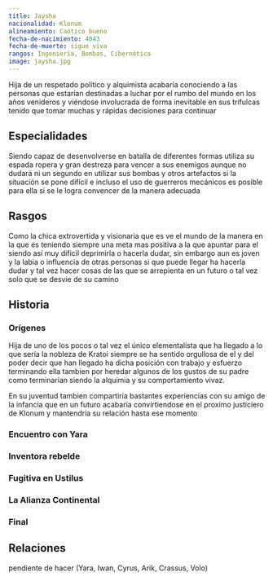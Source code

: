 ```yaml
---
title: Jaysha
nacionalidad: Klonum
alineamiento: Caótico bueno
fecha-de-nacimiento: 4043
fecha-de-muerte: sigue viva
rangos: Ingeniería, Bombas, Cibernética
image: jaysha.jpg
---
```


Hija de un respetado político y alquimista acabaría conociendo a las personas que estarían destinadas a luchar por el rumbo del mundo en los años venideros y viéndose involucrada de forma inevitable en sus trifulcas tenido que tomar muchas y rápidas decisiones para continuar

## Especialidades

Siendo capaz de desenvolverse en batalla de diferentes formas utiliza su espada ropera y gran destreza para vencer a sus enemigos aunque no dudará ni un segundo en utilizar sus bombas y otros artefactos si la situación se pone difícil e incluso el uso de guerreros mecánicos es posible para ella si se le logra convencer de la manera adecuada

## Rasgos

Como la chica extrovertida y visionaria que es ve el mundo de la manera en la que es teniendo siempre una meta mas positiva a la que apuntar para el siendo así muy dificil deprimirla o hacerla dudar, sin embargo aun es joven y la labia o influencia de otras personas si que puede llegar ha hacerla dudar y tal vez hacer cosas de las que se arrepienta en un futuro o tal vez solo que se desvie de su camino

## Historia

### Orígenes

Hija de uno de los pocos o tal vez el único elementalista que ha llegado a lo que sería la nobleza de Kratoi siempre se ha sentido orgullosa de el y del poder decir que han llegado ha dicha posición con trabajo y esfuerzo terminando ella tambien por heredar algunos de los gustos de su padre como terminarían siendo la alquimia y su comportamiento vivaz.

En su juventud tambien compartiría bastantes experiencias con su amigo de la infancia que en un futuro acabaría convirtiendose en el proximo justiciero de Klonum y mantendría su relación hasta ese momento

### Encuentro con Yara

### Inventora rebelde

### Fugitiva en Ustilus

### La Alianza Continental

### Final



## Relaciones

pendiente de hacer (Yara, Iwan, Cyrus, Arik, Crassus, Volo)